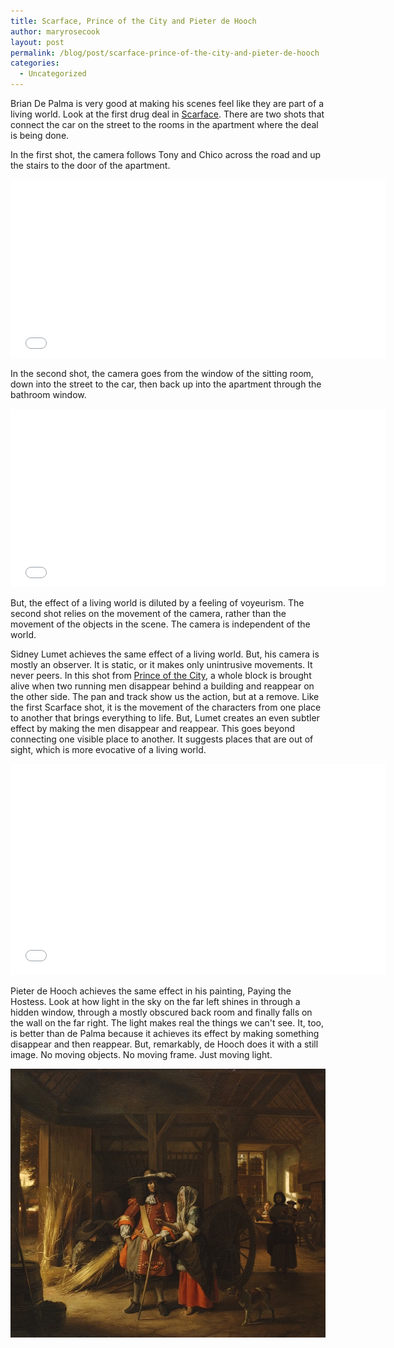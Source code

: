 ```yaml
---
title: Scarface, Prince of the City and Pieter de Hooch
author: maryrosecook
layout: post
permalink: /blog/post/scarface-prince-of-the-city-and-pieter-de-hooch
categories:
  - Uncategorized
---
```

Brian De Palma is very good at making his scenes feel like they are part of a living world. Look at the first drug deal in [Scarface][1]. There are two shots that connect the car on the street to the rooms in the apartment where the deal is being done.

In the first shot, the camera follows Tony and Chico across the road and up the stairs to the door of the apartment.

<div class="video-container"><iframe width="600" height="285" src="//www.youtube.com/embed/kX5yW_ZS01I?rel=0" frameborder="0" allowfullscreen></iframe></div>

In the second shot, the camera goes from the window of the sitting room, down into the street to the car, then back up into the apartment through the bathroom window.

<div class="video-container"><iframe width="600" height="285" src="//www.youtube.com/embed/chSEVoXMn_s?rel=0" frameborder="0" allowfullscreen></iframe></div>

But, the effect of a living world is diluted by a feeling of voyeurism. The second shot relies on the movement of the camera, rather than the movement of the objects in the scene. The camera is independent of the world.

Sidney Lumet achieves the same effect of a living world. But, his camera is mostly an observer. It is static, or it makes only unintrusive movements. It never peers. In this shot from [Prince of the City][2], a whole block is brought alive when two running men disappear behind a building and reappear on the other side. The pan and track show us the action, but at a remove. Like the first Scarface shot, it is the movement of the characters from one place to another that brings everything to life. But, Lumet creates an even subtler effect by making the men disappear and reappear. This goes beyond connecting one visible place to another. It suggests places that are out of sight, which is more evocative of a living world.

<div class="video-container"><iframe width="600" height="338" src="//www.youtube.com/embed/kHy_qeT0Mvg?rel=0" frameborder="0" allowfullscreen></iframe></div>

Pieter de Hooch achieves the same effect in his painting, Paying the Hostess. Look at how light in the sky on the far left shines in through a hidden window, through a mostly obscured back room and finally falls on the wall on the far right. The light makes real the things we can't see. It, too, is better than de Palma because it achieves its effect by making something disappear and then reappear. But, remarkably, de Hooch does it with a still image. No moving objects. No moving frame. Just moving light.

<img src="/images/payingthehostess.jpg" width="600" />

 [1]: http://en.wikipedia.org/wiki/Scarface_(1983_film)
 [2]: http://en.wikipedia.org/wiki/Prince_of_the_City
